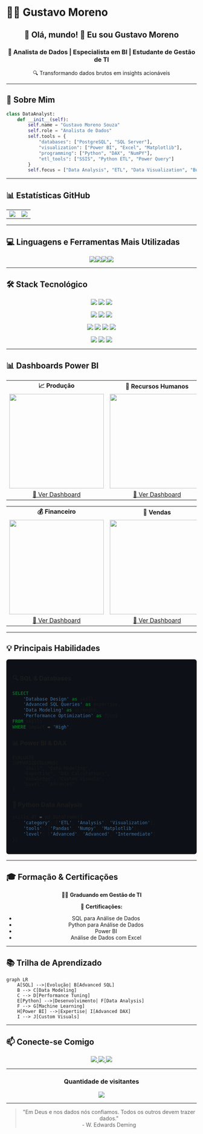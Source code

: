# 👨‍💻 Gustavo Moreno

<div align="center">
  
  ## 👋 Olá, mundo! 🚀 Eu sou Gustavo Moreno
  
  ### 🎯 Analista de Dados | Especialista em BI | Estudante de Gestão de TI
  
  🔍 Transformando dados brutos em insights acionáveis
  
</div>

---

## 🧠 Sobre Mim

```python
class DataAnalyst:
    def __init__(self):
        self.name = "Gustavo Moreno Souza"
        self.role = "Analista de Dados"
        self.tools = {
            "databases": ["PostgreSQL", "SQL Server"],
            "visualization": ["Power BI", "Excel", "Matplotlib"],
            "programming": ["Python", "DAX", "NumPY"],
            "etl_tools": ["SSIS", "Python ETL", "Power Query"]
        }
        self.focus = ["Data Analysis", "ETL", "Data Visualization", "Business Intelligence"]
```

---

## 📊 Estatísticas GitHub

<div align="center">
  <table>
    <tr>
      <td>
        <div align="center">
          <img src="https://github-readme-stats.vercel.app/api?username=DataGusIT&show_icons=true&theme=blue-green&include_all_commits=true&count_private=true"/>
        </div>
      </td>
      <td>
        <div align="center">
          <img src="https://github-readme-stats.vercel.app/api/top-langs/?username=DataGusIT&layout=compact&langs_count=7&theme=blue-green"/>
        </div>
      </td>
    </tr>
  </table>
</div>

---

## 💻 Linguagens e Ferramentas Mais Utilizadas

<div style="display: flex; justify-content: center">
  <img src="https://img.shields.io/badge/Python-67.4%25-3776AB?style=for-the-badge&logo=python&logoColor=white" />
  <img src="https://img.shields.io/badge/Power_BI-16.0%25-F2C811?style=for-the-badge&logo=powerbi&logoColor=black" />
  <img src="https://img.shields.io/badge/SQL-11.3%25-4479A1?style=for-the-badge&logo=sql&logoColor=white" />
  <img src="https://img.shields.io/badge/Excel-5.3%25-217346?style=for-the-badge&logo=microsoft-excel&logoColor=white" />
</div>

---

## 🛠️ Stack Tecnológico

<div align="center">
  
  <!-- Databases & SQL -->
  <a href="#"><img src="https://img.shields.io/badge/PostgreSQL-316192?style=for-the-badge&logo=postgresql&logoColor=white" /></a>
  <a href="#"><img src="https://img.shields.io/badge/SQL_Server-CC2927?style=for-the-badge&logo=microsoft-sql-server&logoColor=white" /></a>
  <a href="#"><img src="https://img.shields.io/badge/SQL-4479A1?style=for-the-badge&logo=sql&logoColor=white" /></a>
  <br/>
  
  <!-- Visualization & BI -->
  <a href="#"><img src="https://img.shields.io/badge/Power_BI-F2C811?style=for-the-badge&logo=powerbi&logoColor=black" /></a>
  <a href="#"><img src="https://img.shields.io/badge/DAX-F2C811?style=for-the-badge&logo=powerbi&logoColor=black" /></a>
  <a href="#"><img src="https://img.shields.io/badge/Excel-217346?style=for-the-badge&logo=microsoft-excel&logoColor=white" /></a>
  <br/>
  
  <!-- Python & Libraries -->
  <a href="#"><img src="https://img.shields.io/badge/Python-3776AB?style=for-the-badge&logo=python&logoColor=white" /></a>
  <a href="#"><img src="https://img.shields.io/badge/Pandas-150458?style=for-the-badge&logo=pandas&logoColor=white" /></a>
  <a href="#"><img src="https://img.shields.io/badge/Numpy-013243?style=for-the-badge&logo=numpy&logoColor=white" /></a>
  <a href="#"><img src="https://img.shields.io/badge/Matplotlib-11557c?style=for-the-badge&logo=python&logoColor=white" /></a>
  <br/>
  
  <!-- ETL Tools -->
  <a href="#"><img src="https://img.shields.io/badge/SSIS-5C2D91?style=for-the-badge&logo=microsoft&logoColor=white" /></a>
  <a href="#"><img src="https://img.shields.io/badge/Power_Query-F2C811?style=for-the-badge&logo=powerbi&logoColor=black" /></a>
  <a href="#"><img src="https://img.shields.io/badge/Python_ETL-3776AB?style=for-the-badge&logo=python&logoColor=white" /></a>
  
</div>

---

## 📊 Dashboards Power BI

<div align="center">

<table>
  <tr>
    <td align="center"><strong>📈 Produção</strong></td>
    <td align="center"><strong>👥 Recursos Humanos</strong></td>
  </tr>
  <tr>
    <td align="center">
      <a href="https://app.powerbi.com/view?r=eyJrIjoiM2FlZTU5NzMtNmQxZS00NDQyLTg2N2UtZGFhZGJlZDdiZGQ1IiwidCI6ImNmNzJlMmJkLTdhMmItNDc4My1iZGViLTM5ZDU3YjA3Zjc2ZiIsImMiOjR9">
        <img src="https://github.com/user-attachments/assets/80b85981-b876-4668-b817-6e7fbad4df93" width="250px">
      </a>
    </td>
    <td align="center">
      <a href="https://app.powerbi.com/view?r=eyJrIjoiOWEzNGU2MDUtMzRjZi00NWIxLWIwMDctMGUyM2VmZTA5MzI0IiwidCI6ImNmNzJlMmJkLTdhMmItNDc4My1iZGViLTM5ZDU3YjA3Zjc2ZiIsImMiOjR9">
        <img src="https://github.com/user-attachments/assets/7a60d034-facc-41d4-8ee8-937ac9c2bb0e" width="250px">
      </a>
    </td>
  </tr>
  <tr>
    <td align="center"><a href="https://app.powerbi.com/view?r=eyJrIjoiM2FlZTU5NzMtNmQxZS00NDQyLTg2N2UtZGFhZGJlZDdiZGQ1IiwidCI6ImNmNzJlMmJkLTdhMmItNDc4My1iZGViLTM5ZDU3YjA3Zjc2ZiIsImMiOjR9">🔗 Ver Dashboard</a></td>
    <td align="center"><a href="https://app.powerbi.com/view?r=eyJrIjoiOWEzNGU2MDUtMzRjZi00NWIxLWIwMDctMGUyM2VmZTA5MzI0IiwidCI6ImNmNzJlMmJkLTdhMmItNDc4My1iZGViLTM5ZDU3YjA3Zjc2ZiIsImMiOjR9">🔗 Ver Dashboard</a></td>
  </tr>
</table>

<table>
  <tr>
    <td align="center"><strong>💰 Financeiro</strong></td>
    <td align="center"><strong>🛒 Vendas</strong></td>
  </tr>
  <tr>
    <td align="center">
      <a href="https://app.powerbi.com/view?r=eyJrIjoiMDIwMTdmNTYtNDNmNi00MTZmLWI3MGItYThkNzM2M2JhZDJmIiwidCI6ImNmNzJlMmJkLTdhMmItNDc4My1iZGViLTM5ZDU3YjA3Zjc2ZiIsImMiOjR9">
        <img src="https://github.com/user-attachments/assets/e4c4db65-5cdb-42aa-9d9d-6e2e54d4bf96" width="250px">
      </a>
    </td>
    <td align="center">
      <a href="https://app.powerbi.com/view?r=eyJrIjoiMmEyODhjODAtNjdiYS00MzJjLWIyZmEtMDgyNzY5ODMzZmQ0IiwidCI6ImNmNzJlMmJkLTdhMmItNDc4My1iZGViLTM5ZDU3YjA3Zjc2ZiIsImMiOjR9">
        <img src="https://github.com/user-attachments/assets/f3a3cdaf-accc-41dd-b1aa-b28c2b6348b7" width="250px">
      </a>
    </td>
  </tr>
  <tr>
    <td align="center"><a href="https://app.powerbi.com/view?r=eyJrIjoiMDIwMTdmNTYtNDNmNi00MTZmLWI3MGItYThkNzM2M2JhZDJmIiwidCI6ImNmNzJlMmJkLTdhMmItNDc4My1iZGViLTM5ZDU3YjA3Zjc2ZiIsImMiOjR9">🔗 Ver Dashboard</a></td>
    <td align="center"><a href="https://app.powerbi.com/view?r=eyJrIjoiMmEyODhjODAtNjdiYS00MzJjLWIyZmEtMDgyNzY5ODMzZmQ0IiwidCI6ImNmNzJlMmJkLTdhMmItNDc4My1iZGViLTM5ZDU3YjA3Zjc2ZiIsImMiOjR9">🔗 Ver Dashboard</a></td>
  </tr>
</table>

</div>

---

## 💡 Principais Habilidades

<div style="background-color: #0d1117; border-radius: 6px; padding: 16px; margin-bottom: 16px;">

### 🔍 SQL & Databases
```sql
SELECT 
    'Database Design' as skill,
    'Advanced SQL Queries' as expertise,
    'Data Modeling' as strength,
    'Performance Optimization' as focus
FROM skills
WHERE impact = 'High';
```

### 📊 Power BI & DAX
```dax
EVALUATE
SUMMARIZECOLUMNS(
    "Skill", "Data Modeling",
    "Expertise", "DAX Calculations",
    "Knowledge", "Custom Visuals",
    "Level", "Advanced"
)
```

### 🐍 Python Data Analysis
```python
skills_df = pd.DataFrame({
    'category': ['ETL', 'Analysis', 'Visualization'],
    'tools': ['Pandas', 'Numpy', 'Matplotlib'],
    'level': ['Advanced', 'Advanced', 'Intermediate']
})
```

</div>

---

## 🎓 Formação & Certificações

<div align="center">
  
  👨‍🎓 **Graduando em Gestão de TI**
  
  🏅 **Certificações:**
  - SQL para Análise de Dados
  - Python para Análise de Dados
  - Power BI
  - Análise de Dados com Excel
  
</div>

---

## 📚 Trilha de Aprendizado

```mermaid
graph LR
    A[SQL] -->|Evolução| B[Advanced SQL]
    B --> C[Data Modeling]
    C --> D[Performance Tuning]
    E[Python] -->|Desenvolvimento| F[Data Analysis]
    F --> G[Machine Learning]
    H[Power BI] -->|Expertise| I[Advanced DAX]
    I --> J[Custom Visuals]
```

---

## 📫 Conecte-se Comigo

<div align="center">
  <a href="mailto:g.moreno.souza05@gmail.com">
    <img src="https://img.shields.io/badge/Gmail-D14836?style=for-the-badge&logo=gmail&logoColor=white" />
  </a>
  <a href="https://www.linkedin.com/in/gustavo-moreno-8a925b26a/">
    <img src="https://img.shields.io/badge/LinkedIn-0077B5?style=for-the-badge&logo=linkedin&logoColor=white" />
  </a>
  <a href="https://medium.com/@seu-medium">
    <img src="https://img.shields.io/badge/Medium-12100E?style=for-the-badge&logo=medium&logoColor=white" />
  </a>
</div>

---

<div align="center">
  
  ### Quantidade de visitantes
  
  <p align="center">
    <img src="https://komarev.com/ghpvc/?username=DataGusIT&color=blue&style=flat-square&label=Visualizações+do+Perfil" />
  </p>
  
</div>

---

<div align="center">
  <blockquote>
    "Em Deus e nos dados nós confiamos. Todos os outros devem trazer dados."
    <br>- W. Edwards Deming
  </blockquote>
</div>

